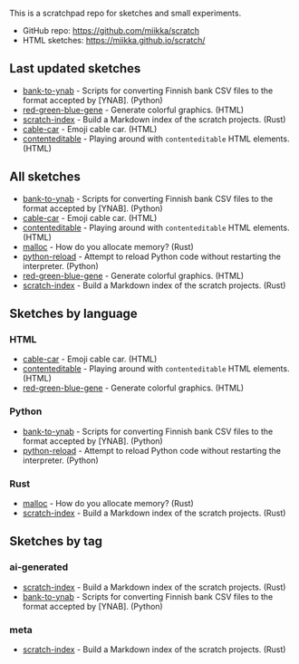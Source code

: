 This is a scratchpad repo for sketches and small experiments.

* GitHub repo: <https://github.com/miikka/scratch>
* HTML sketches: <https://miikka.github.io/scratch/>

## Last updated sketches

- [bank-to-ynab](bank-to-ynab) - Scripts for converting Finnish bank CSV files to the format accepted by [YNAB]. (Python)
- [red-green-blue-gene](red-green-blue-gene) - Generate colorful graphics. (HTML)
- [scratch-index](scratch-index) - Build a Markdown index of the scratch projects. (Rust)
- [cable-car](cable-car) - Emoji cable car. (HTML)
- [contenteditable](contenteditable) - Playing around with `contenteditable` HTML elements. (HTML)

## All sketches

- [bank-to-ynab](bank-to-ynab) - Scripts for converting Finnish bank CSV files to the format accepted by [YNAB]. (Python)
- [cable-car](cable-car) - Emoji cable car. (HTML)
- [contenteditable](contenteditable) - Playing around with `contenteditable` HTML elements. (HTML)
- [malloc](malloc) - How do you allocate memory? (Rust)
- [python-reload](python-reload) - Attempt to reload Python code without restarting the interpreter. (Python)
- [red-green-blue-gene](red-green-blue-gene) - Generate colorful graphics. (HTML)
- [scratch-index](scratch-index) - Build a Markdown index of the scratch projects. (Rust)

## Sketches by language

### HTML

- [cable-car](cable-car) - Emoji cable car. (HTML)
- [contenteditable](contenteditable) - Playing around with `contenteditable` HTML elements. (HTML)
- [red-green-blue-gene](red-green-blue-gene) - Generate colorful graphics. (HTML)

### Python

- [bank-to-ynab](bank-to-ynab) - Scripts for converting Finnish bank CSV files to the format accepted by [YNAB]. (Python)
- [python-reload](python-reload) - Attempt to reload Python code without restarting the interpreter. (Python)

### Rust

- [malloc](malloc) - How do you allocate memory? (Rust)
- [scratch-index](scratch-index) - Build a Markdown index of the scratch projects. (Rust)

## Sketches by tag

### ai-generated

- [scratch-index](scratch-index) - Build a Markdown index of the scratch projects. (Rust)
- [bank-to-ynab](bank-to-ynab) - Scripts for converting Finnish bank CSV files to the format accepted by [YNAB]. (Python)

### meta

- [scratch-index](scratch-index) - Build a Markdown index of the scratch projects. (Rust)
